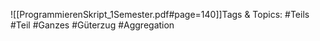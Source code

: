 
![[ProgrammierenSkript_1Semester.pdf#page=140]]Tags & Topics:
   #Teils
   #Teil
   #Ganzes
   #Güterzug
   #Aggregation